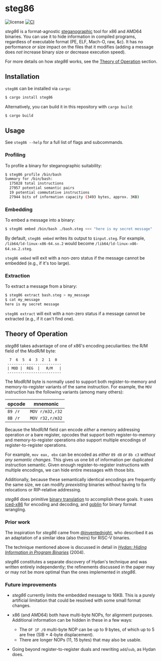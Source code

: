 steg86
======

![license](https://raster.shields.io/badge/license-MIT%20with%20restrictions-green.png)
[![CI](https://github.com/woodruffw/steg86/actions/workflows/ci.yml/badge.svg)](https://github.com/woodruffw/steg86/actions/workflows/ci.yml)

*steg86* is a format-agnostic [steganographic](https://en.wikipedia.org/wiki/Steganography) tool
for x86 and AMD64 binaries. You can use it to hide information in compiled programs, regardless of
executable format (PE, ELF, Mach-O, raw, &amp;c). It has no performance *or* size impact on the files
that it modifies (adding a message does *not* increase binary size or decrease execution speed).

For more details on how *steg86* works, see the [Theory of Operation](#theory-of-operation) section.

## Installation

`steg86` can be installed via `cargo`:

```bash
$ cargo install steg86
```

Alternatively, you can build it in this repository with `cargo build`:

```bash
$ cargo build
```

## Usage

See `steg86 --help` for a full list of flags and subcommands.

### Profiling

To profile a binary for steganographic suitability:

```bash
$ steg86 profile /bin/bash
Summary for /bin/bash:
  175828 total instructions
  27957 potential semantic pairs
  19 potential commutative instructions
  27944 bits of information capacity (3493 bytes, approx. 3KB)
```

### Embedding

To embed a message into a binary:

```bash
$ steg86 embed /bin/bash ./bash.steg <<< "here is my secret message"
```

By default, `steg86 embed` writes its output to `$input.steg`.
For example, `/lib64/ld-linux-x86-64.so.2` would become `/lib64/ld-linux-x86-64.so.2.steg`.

`steg86 embed` will exit with a non-zero status if the message cannot be embedded (e.g.,
if it's too large).

### Extraction

To extract a message from a binary:

```bash
$ steg86 extract bash.steg > my_message
$ cat my_message
here is my secret message
```

`steg86 extract` will exit with a non-zero status if a message cannot be extracted (e.g.,
if it can't find one).

## Theory of Operation

*steg86* takes advantage of one of x86's encoding peculiarities: the R/M field
of the ModR/M byte:

```
  7  6  5  4  3  2  1  0
 -------------------------
 | MOD |  REG  |   R/M   |
 -------------------------
```

The ModR/M byte is normally used to support both register-to-memory and memory-to-register variants
of the same instruction. For example, the `MOV` instruction has the following variants
(among many others):

| opcode  | mnemonic        |
----------|------------------
| `89 /r` | `MOV r/m32,r32` |
| `8B /r` | `MOV r32,r/m32` |


Because the ModR/M field can encode *either* a memory addressing operation *or* a bare
register, opcodes that support both register-to-memory and memory-to-register operations *also*
support multiple encodings of register-to-register operations.

For example, `mov eax, ebx` can be encoded as *either* `89 d8` *or* `8b c3` *without any semantic
changes*. This gives us one bit of information per duplicated instruction semantic. Given enough
register-to-register instructions with multiple encodings, we can hide entire messages with those
bits.

Additionally, because these semantically identical encodings are frequently the same size,
we can modify *preexisting* binaries without having to fix relocations or RIP-relative addressing.

*steg86* does primitive [binary translation](https://en.wikipedia.org/wiki/Binary_translation) to
accomplish these goals. It uses [iced-x86](https://github.com/0xd4d/iced) for encoding and
decoding, and [goblin](https://github.com/m4b/goblin) for binary format wrangling.

### Prior work

The inspiration for *steg86* came from [@inventednight](https://github.com/inventednight), who
described it as an adaptation of a similar idea (also theirs) for RISC-V binaries.

The technique mentioned above is discussed in detail in
[*Hydan: Hiding Information in Program Binaries*](http://web4.cs.columbia.edu/~angelos/Papers/hydan.pdf) (2004).

*steg86* constitutes a separate discovery of Hydan's technique and was written entirely
independently; the refinements discussed in the paper may or may not be more optimal than the ones
implemented in *steg86*.

### Future improvements

* *steg86* currently limits the embedded message to 16KB. This is a purely artificial limitation
that could be resolved with some small format changes.

* x86 (and AMD64) both have multi-byte NOPs, for alignment purposes. Additional information can be
hidden in these in a few ways:
  * The `OF 1F /0`  multi-byte NOP can be up to 9 bytes, of which up to 5 are free
  (SIB + 4-byte displacement).
  * There are longer NOPs (11, 15 bytes) that may also be usable.

* Going beyond register-to-register duals and rewriting `add`/`sub`, as Hydan does.


